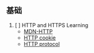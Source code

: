 
## 基础
1. [ ] HTTP and HTTPS Learning
   - [MDN-HTTP](https://developer.mozilla.org/en-US/docs/Web/HTTP)
   - [HTTP cookie](https://en.wikipedia.org/wiki/HTTP_cookie)
   - [HTTP protocol](https://www.cnblogs.com/ranyonsue/p/5984001.html)